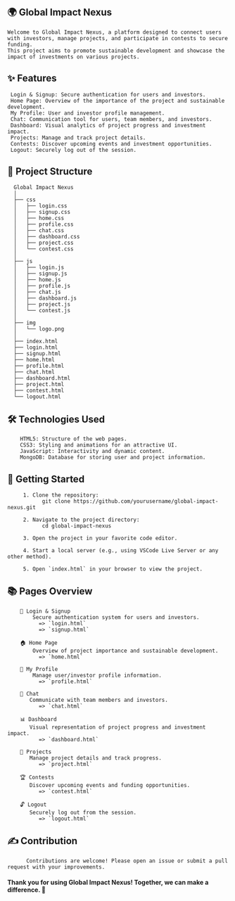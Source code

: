 ##  🌍 Global Impact Nexus

    Welcome to Global Impact Nexus, a platform designed to connect users with investors, manage projects, and participate in contests to secure funding. 
    This project aims to promote sustainable development and showcase the impact of investments on various projects.

 ## ✨ Features

     Login & Signup: Secure authentication for users and investors.
     Home Page: Overview of the importance of the project and sustainable development.
     My Profile: User and investor profile management.
     Chat: Communication tool for users, team members, and investors.
     Dashboard: Visual analytics of project progress and investment impact.
     Projects: Manage and track project details.
     Contests: Discover upcoming events and investment opportunities.
     Logout: Securely log out of the session.

  ## 📁 Project Structure

      Global Impact Nexus
      │
      ├── css
      │   ├── login.css
      │   ├── signup.css
      │   ├── home.css
      │   ├── profile.css
      │   ├── chat.css
      │   ├── dashboard.css
      │   ├── project.css
      │   └── contest.css
      │
      ├── js
      │   ├── login.js
      │   ├── signup.js
      │   ├── home.js
      │   ├── profile.js
      │   ├── chat.js
      │   ├── dashboard.js
      │   ├── project.js
      │   └── contest.js
      │
      ├── img
      │   └── logo.png
      │
      ├── index.html
      ├── login.html
      ├── signup.html
      ├── home.html
      ├── profile.html
      ├── chat.html
      ├── dashboard.html
      ├── project.html
      ├── contest.html
      └── logout.html

  ## 🛠️ Technologies Used

        HTML5: Structure of the web pages.
        CSS3: Styling and animations for an attractive UI.
        JavaScript: Interactivity and dynamic content.
        MongoDB: Database for storing user and project information.

  ## 🚀 Getting Started

         1. Clone the repository:
               git clone https://github.com/yourusername/global-impact-nexus.git
    
         2. Navigate to the project directory:
               cd global-impact-nexus
    
         3. Open the project in your favorite code editor.
    
         4. Start a local server (e.g., using VSCode Live Server or any other method).

         5. Open `index.html` in your browser to view the project.

  ## 📚 Pages Overview
        🔐 Login & Signup
            Secure authentication system for users and investors.
              => `login.html`
              => `signup.html`

        🏠 Home Page
            Overview of project importance and sustainable development.
              => `home.html`

        👤 My Profile
            Manage user/investor profile information.
              => `profile.html`

        💬 Chat
           Communicate with team members and investors.
              => `chat.html`

        📊 Dashboard
           Visual representation of project progress and investment impact.
              => `dashboard.html`

        📁 Projects
           Manage project details and track progress.
              => `project.html`

        🏆 Contests
           Discover upcoming events and funding opportunities.
              => `contest.html`

        🔓 Logout
           Securely log out from the session.
              => `logout.html`


  ## ✍️ Contribution  
          Contributions are welcome! Please open an issue or submit a pull request with your improvements.


  ####  Thank you for using Global Impact Nexus! Together, we can make a difference. 🌟


